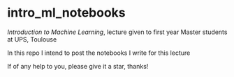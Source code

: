 # intro_ml_notebooks

*Introduction to Machine Learning*, lecture given to first year Master students at UPS, Toulouse

In this repo I intend to post the notebooks I write for this lecture

If of any help to you, please give it a star, thanks!
